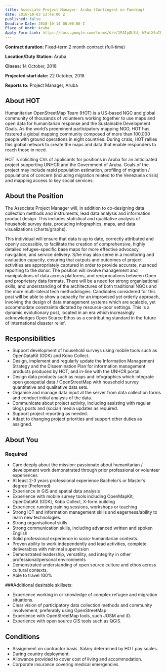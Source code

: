 ```yaml
---
title: Associate Project Manager- Aruba (Contingent on Funding)
date: 2018-10-03 13:48:00 Z
published: false
Deadline Date: 2018-10-14 00:00:00 Z
Place of Work: Aruba
Apply Form Link: https://docs.google.com/forms/d/e/1FAIpQLSdj-WEutX5aIkvy2wRqyffgFfSLyI4NgDRZ5GYPiQK6y2TuKQ/viewform
---
```


**Contract duration:** Fixed-term 2 month contract (full-time)

**Location/Duty Station:** Aruba

**Closes:** 14 October, 2018

**Projected start date:** 22 October, 2018

**Reports to:** Project Manager, Aruba

## About HOT
Humanitarian OpenStreetMap Team (HOT) is a US-based NGO and global community of thousands of volunteers working together to use maps and open data for humanitarian response and the Sustainable Development Goals. As the world’s preeminent participatory mapping NGO, HOT has fostered a global mapping community composed of more than 100,000 people with ground operations in eight countries. During crisis, HOT rallies this global network to create the maps and data that enable responders to reach those in need.

HOT is soliciting CVs of applicants for positions in Aruba for an anticipated project supporting UNHCR and the Government of Aruba. Goals of the project may include rapid population estimation, profiling of migration / populations of concern (including migration related to the Venezuela crisis) and mapping access to key social services.
 
## About the Position
The Associate Project Manager will, in addition to co-designing data collection methods and instruments, lead data analysis and information product design. This includes statistical and qualitative analysis of household survey data, producing infographics, maps, and data visualizations (charts/graphs). 

This individual will ensure that data is up to date, correctly attributed and openly accessible, to facilitate the creation of comprehensive, highly detailed refugee-specific base maps for more effective advocacy, navigation, and service delivery.
S/he may also serve in a monitoring and evaluation capacity, ensuring that outputs and outcomes of project activities are appropriately captured in order to provide accurate, nuanced reporting to the donor. The position will involve management and manipulations of data across platforms, and reciprocations between Open and proprietary data formats. 
There will be a need for strong organisational skills, and understanding of the architectures of both traditional NGOs and the more multi-lateral tech methodologies. Candidates considered for this post will be able to show a capacity for an improvised yet orderly approach, involving the design of data management systems which are scalable, yet accommodate constraints dictated by resource-poor settings. This is a dynamic evolutionary post, located in an era which increasingly acknowledges Open Source Ethos as a contributing standard in the future of international disaster relief. 


## Responsibilities
* Support development of household surveys using mobile tools such as OpenDataKit (ODK) and Kobo Collect.
* Design, implement and regularly update the Information Management Strategy and the Dissemination Plan for information management products produced by HOT, and in-line with the UNHCR portal.
* Design data products such as maps and infographics which integrate open geospatial data / OpenStreetMap with household survey quantitative and qualitative data sets.
* Organise and manage data input at the server from data collection forms and conduct initial analysis of the data.
* Communicate about project activity, including assisting with regular blogs posts and (social) media updates as required.
* Support project reporting as needed.
* Adapt to changing project priorities and support other duties as assigned.

 
## About You

### Required
* Care deeply about the mission: passionate about humanitarian / development work demonstrated through prior professional or volunteer experiences
* At least 2-3 years professional experience
Bachelor’s or Master’s degree (Preferred)
* Experience in GIS and spatial data analysis
* Experience with mobile survey tools including OpenMapKit, OpenDataKit (ODK), Kobo Collect, X-form building
* Experience running training sessions, workshops or teaching
* Strong ICT and information management skills and eagerness/ability to learn new technologies.
* Strong organisational skills
* Strong communication skills, including advanced written and spoken English
* Solid professional experience in socio-humanitarian contexts.
* Proven ability to work independently and lead activities, complete deliverables with minimal supervision
* Demonstrated leadership, versatility, and integrity in other professional/personal environments
* Demonstrated understanding of open source culture and ethos across cultural contexts.
* Able to travel 100%

###Additional desirable skillsets:
* Experience working in or knowledge of complex refugee and migration situations.
* Clear vision of participatory data collection methods and community involvement, preferably using OpenStreetMap.
* Experience with OpenStreetMap tools, such JOSM and iD.
* Experience with open source GIS tools such as QGIS.

## Conditions
* Assignment on contractor basis. Salary determined by HOT pay scales.
* During country deployment:
* Allowance provided to cover cost of living and accommodation.
* Corporate insurance covering medical emergencies.
